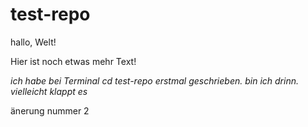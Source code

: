 # test-repo

hallo, Welt!

Hier ist noch etwas mehr Text!

*ich habe bei Terminal cd test-repo erstmal geschrieben. bin ich drinn. vielleicht klappt es*

änerung nummer 2
